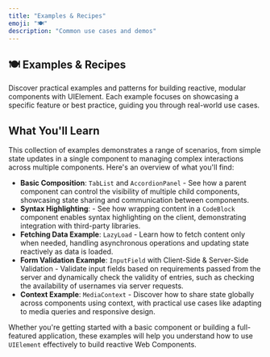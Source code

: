 ```yaml
---
title: "Examples & Recipes"
emoji: "🍽️"
description: "Common use cases and demos"
---
```


<section class="hero">

# 🍽️ Examples & Recipes

<p class="lead">Discover practical examples and patterns for building reactive, modular components with UIElement. Each example focuses on showcasing a specific feature or best practice, guiding you through real-world use cases.</p>
</section>

<section>

## What You'll Learn

This collection of examples demonstrates a range of scenarios, from simple state updates in a single component to managing complex interactions across multiple components. Here's an overview of what you'll find:

* **Basic Composition**: `TabList` and `AccordionPanel` - See how a parent component can control the visibility of multiple child components, showcasing state sharing and communication between components.
* **Syntax Highlighting**: - See how wrapping content in a `CodeBlock` component enables syntax highlighting on the client, demonstrating integration with third-party libraries.
* **Fetching Data Example**: `LazyLoad` - Learn how to fetch content only when needed, handling asynchronous operations and updating state reactively as data is loaded.
* **Form Validation Example**: `InputField` with Client-Side & Server-Side Validation - Validate input fields based on requirements passed from the server and dynamically check the validity of entries, such as checking the availability of usernames via server requests.
* **Context Example**: `MediaContext` - Discover how to share state globally across components using context, with practical use cases like adapting to media queries and responsive design.

Whether you're getting started with a basic component or building a full-featured application, these examples will help you understand how to use `UIElement` effectively to build reactive Web Components.

</section>
